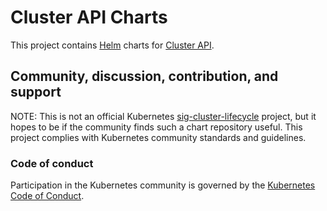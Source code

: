 # Cluster API Charts

This project contains [Helm](https://helm.sh/) charts for [Cluster API](https://github.com/kubernetes-sigs/cluster-api).

## Community, discussion, contribution, and support

NOTE: This is not an official Kubernetes [sig-cluster-lifecycle](https://github.com/kubernetes/community/blob/master/sig-cluster-lifecycle/README.md) project, but it hopes to be if the community finds such a chart repository useful. This project complies with Kubernetes community standards and guidelines.

### Code of conduct

Participation in the Kubernetes community is governed by the [Kubernetes Code of Conduct](code-of-conduct.md).

[owners]: https://git.k8s.io/community/contributors/guide/owners.md
[Creative Commons 4.0]: https://git.k8s.io/website/LICENSE
